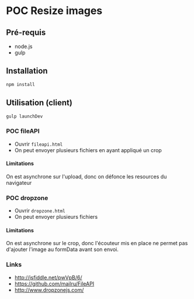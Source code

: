 # POC Resize images

## Pré-requis
  * node.js
  * gulp

## Installation

```bash
npm install
```

## Utilisation (client)
```bash
gulp launchDev
```

### POC fileAPI

  * Ouvrir `fileapi.html`
  * On peut envoyer plusieurs fichiers en ayant appliqué un crop

#### Limitations
On est asynchrone sur l'upload, donc on défonce les resources du navigateur

### POC dropzone

  * Ouvrir `dropzone.html`
  * On peut envoyer plusieurs fichiers

#### Limitations
On est asynchrone sur le crop, donc l'écouteur mis en place ne permet pas d'ajouter l'image au formData avant son envoi.


### Links
  * http://jsfiddle.net/pwVpB/6/
  * https://github.com/mailru/FileAPI
  * http://www.dropzonejs.com/
